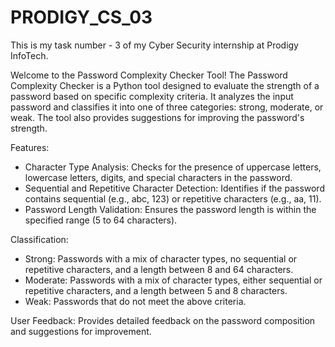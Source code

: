 # PRODIGY_CS_03
This is my task number - 3 of my Cyber Security internship at Prodigy InfoTech.

Welcome to the Password Complexity Checker Tool! The Password Complexity Checker is a Python tool designed to evaluate the strength of a password based on specific complexity criteria. It analyzes the input password and classifies it into one of three categories: strong, moderate, or weak. The tool also provides suggestions for improving the password's strength.

Features:
* Character Type Analysis: Checks for the presence of uppercase letters, lowercase letters, digits, and special characters in the password.
* Sequential and Repetitive Character Detection: Identifies if the password contains sequential (e.g., abc, 123) or repetitive characters (e.g., aa, 11).
* Password Length Validation: Ensures the password length is within the specified range (5 to 64 characters).
  
Classification:
* Strong: Passwords with a mix of character types, no sequential or repetitive characters, and a length between 8 and 64 characters.
* Moderate: Passwords with a mix of character types, either sequential or repetitive characters, and a length between 5 and 8 characters.
* Weak: Passwords that do not meet the above criteria.
  
User Feedback: Provides detailed feedback on the password composition and suggestions for improvement.
